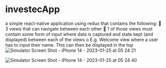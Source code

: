 # investecApp
a simple react-native application using redux that contains the following:   3 views that can navigate between each other  1 of those views must contain some form of input where data is captured and state kept (and displayed) between each of the views o E.g. Welcome view where a user has to input their name. This can then be displayed in the top 
![Simulator Screen Shot - iPhone 14 - 2023-01-25 at 05 24 21](https://user-images.githubusercontent.com/59513275/214473892-f1cad751-0a75-4b89-bdf1-c3b97a859035.png)

![Simulator Screen Shot - iPhone 14 - 2023-01-25 at 05 24 40](https://user-images.githubusercontent.com/59513275/214474144-89ca2612-69f9-4ef7-a22b-e407724e5df3.png)
